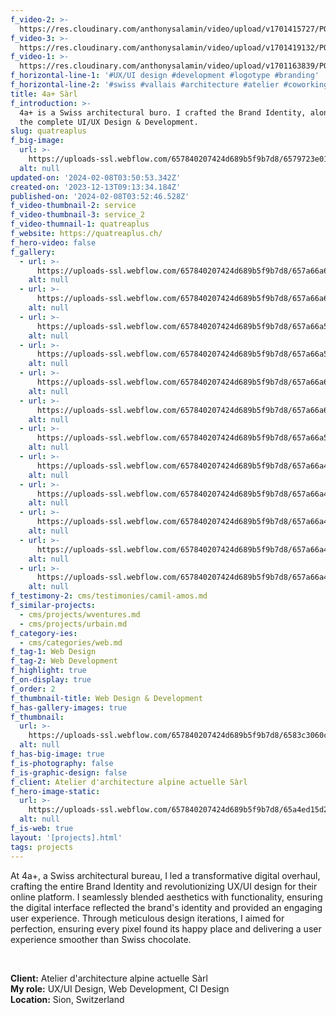 ```yaml
---
f_video-2: >-
  https://res.cloudinary.com/anthonysalamin/video/upload/v1701415727/PORTFOLIO/service.mp4
f_video-3: >-
  https://res.cloudinary.com/anthonysalamin/video/upload/v1701419132/PORTFOLIO/service_2.mp4
f_video-1: >-
  https://res.cloudinary.com/anthonysalamin/video/upload/v1701163839/PORTFOLIO/quatreaplus.mp4
f_horizontal-line-1: '#UX/UI design #development #logotype #branding'
f_horizontal-line-2: '#swiss #vallais #architecture #atelier #coworking'
title: 4a+ Sàrl
f_introduction: >-
  4a+ is a Swiss architectural buro. I crafted the Brand Identity, along with
  the complete UI/UX Design & Development.
slug: quatreaplus
f_big-image:
  url: >-
    https://uploads-ssl.webflow.com/657840207424d689b5f9b7d8/6579723e011ccde8af574b4c_big-image.jpg
  alt: null
updated-on: '2024-02-08T03:50:53.342Z'
created-on: '2023-12-13T09:13:34.184Z'
published-on: '2024-02-08T03:52:46.528Z'
f_video-thumbnail-2: service
f_video-thumbnail-3: service_2
f_video-thumnail-1: quatreaplus
f_website: https://quatreaplus.ch/
f_hero-video: false
f_gallery:
  - url: >-
      https://uploads-ssl.webflow.com/657840207424d689b5f9b7d8/657a66a6f1b0fa6087968b83_quatreaplus-01.jpg
    alt: null
  - url: >-
      https://uploads-ssl.webflow.com/657840207424d689b5f9b7d8/657a66a68f1de2d12e32b8ba_quatreaplus-02.jpg
    alt: null
  - url: >-
      https://uploads-ssl.webflow.com/657840207424d689b5f9b7d8/657a66a5bffc0c25325ac44c_quatreaplus-03.jpg
    alt: null
  - url: >-
      https://uploads-ssl.webflow.com/657840207424d689b5f9b7d8/657a66a574ca6f8a3469e205_quatreaplus-04.jpg
    alt: null
  - url: >-
      https://uploads-ssl.webflow.com/657840207424d689b5f9b7d8/657a66a60047bf74b4b30637_quatreaplus-05.jpg
    alt: null
  - url: >-
      https://uploads-ssl.webflow.com/657840207424d689b5f9b7d8/657a66a6e890c76cc5b6c948_quatreaplus-06.jpg
    alt: null
  - url: >-
      https://uploads-ssl.webflow.com/657840207424d689b5f9b7d8/657a66a56f96fa8facc96e95_quatreaplus-07.jpg
    alt: null
  - url: >-
      https://uploads-ssl.webflow.com/657840207424d689b5f9b7d8/657a66a47f3dfd2268bd864e_quatreaplus-08.jpg
    alt: null
  - url: >-
      https://uploads-ssl.webflow.com/657840207424d689b5f9b7d8/657a66a40e8144ca445d8ef4_quatreaplus-09.jpg
    alt: null
  - url: >-
      https://uploads-ssl.webflow.com/657840207424d689b5f9b7d8/657a66a474ca6f8a3469e1ae_quatreaplus-10.jpg
    alt: null
  - url: >-
      https://uploads-ssl.webflow.com/657840207424d689b5f9b7d8/657a66a40de9a423b67a20b3_quatreaplus-11.jpg
    alt: null
  - url: >-
      https://uploads-ssl.webflow.com/657840207424d689b5f9b7d8/657a66a4f3bf5bf2b73ddfe2_quatreaplus-12.jpg
    alt: null
f_testimony-2: cms/testimonies/camil-amos.md
f_similar-projects:
  - cms/projects/wventures.md
  - cms/projects/urbain.md
f_category-ies:
  - cms/categories/web.md
f_tag-1: Web Design
f_tag-2: Web Development
f_highlight: true
f_on-display: true
f_order: 2
f_thumbnail-title: Web Design & Development
f_has-gallery-images: true
f_thumbnail:
  url: >-
    https://uploads-ssl.webflow.com/657840207424d689b5f9b7d8/6583c3060c010c5de09bdd73_thumbnail-v2.jpg
  alt: null
f_has-big-image: true
f_is-photography: false
f_is-graphic-design: false
f_client: Atelier d'architecture alpine actuelle Sàrl
f_hero-image-static:
  url: >-
    https://uploads-ssl.webflow.com/657840207424d689b5f9b7d8/65a4ed15d2017a84ea4c20c8_hero.jpg
  alt: null
f_is-web: true
layout: '[projects].html'
tags: projects
---
```


At 4a+, a Swiss architectural bureau, I led a transformative digital overhaul, crafting the entire Brand Identity and revolutionizing UX/UI design for their online platform. I seamlessly blended aesthetics with functionality, ensuring the digital interface reflected the brand's identity and provided an engaging user experience. Through meticulous design iterations, I aimed for perfection, ensuring every pixel found its happy place and delivering a user experience smoother than Swiss chocolate.

‍

**Client:** Atelier d'architecture alpine actuelle Sàrl  
**My role:** UX/UI Design, Web Development, CI Design  
**Location:** Sion, Switzerland

